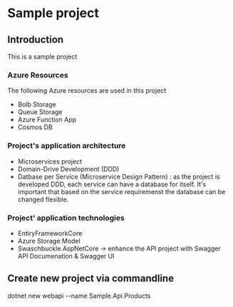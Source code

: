 # Sample project

## Introduction
This is a sample project

### Azure Resources
The following Azure resources are used in this project

- Bolb Storage
- Queue Storage
- Azure Function App
- Cosmos DB

### Project's application architecture
- Microservices project
- Domain-Drive Development (DDD)
- Datbase per Service (Microservice Design Pattern) : as the project is developed DDD, each service can have a database for itself. It's important that based on the service requiremenst the database can be changed flexible.

### Project' application technologies
- EntiryFrameworkCore
- Azure Storage Model
- Swaschbuckle.AspNetCore -> enhance the API project with Swagger API Documenation & Swagger UI


## Create new project via commandline
dotnet new webapi --name Sample.Api.Products

